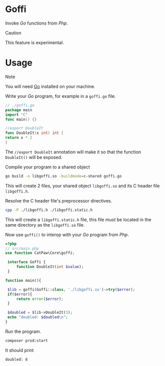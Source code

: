 # Goffi

Invoke _Go_ functions from _Php_.

> [!CAUTION]
> This feature is experimental.


# Usage

> [!NOTE]
> You will need [Go](https://go.dev/) installed on your machine.

Write your _Go_ program, for example in a `goffi.go` file.

```go
// ./goffi.go
package main
import "C"
func main() {}

//export DoubleIt
func DoubleIt(x int) int {
return x * 2
}
```

The `//export DoubleIt` annotation will make it so that the function `DoubleIt()` will be exposed.

Compile your program to a shared object
```sh
go build -o libgoffi.so -buildmode=c-shared goffi.go
```
This will create 2 files, your shared object `libgoffi.so` and its C header file `libgoffi.h`.

Resolve the C header file's preprocessor directives.
```sh
cpp -P ./libgoffi.h ./libgoffi.static.h
```
This will create a `libgoffi.static.h` file, this file _must_ be located in the same directory as the `libgoffi.so` file.

Now use `goffi()` to interop with your _Go_ program from _Php_.

```php
<?php
// src/main.php
use function CatPaw\Core\goffi;

 interface Goffi {
     function DoubleIt(int $value);
 }

function main(){

 $lib = goffi(Goffi::class, './libgoffi.so')->try($error);
 if($error){
     return error($error);
 }

 $doubled = $lib->DoubleIt(3);
 echo "doubled: $doubled\n";
}
```

Run the program.

```sh
composer prod:start
```

It should print

```sh
doubled: 6
```
